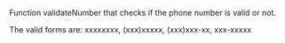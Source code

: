 Function validateNumber that checks if the phone number is valid or not.

The valid forms are: xxxxxxxx, (xxx)xxxxx, (xxx)xxx-xx, xxx-xxxxx
